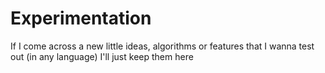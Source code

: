 # Experimentation
If I come across a new little ideas, algorithms or features  that I wanna test out (in any language) I'll just keep them here

